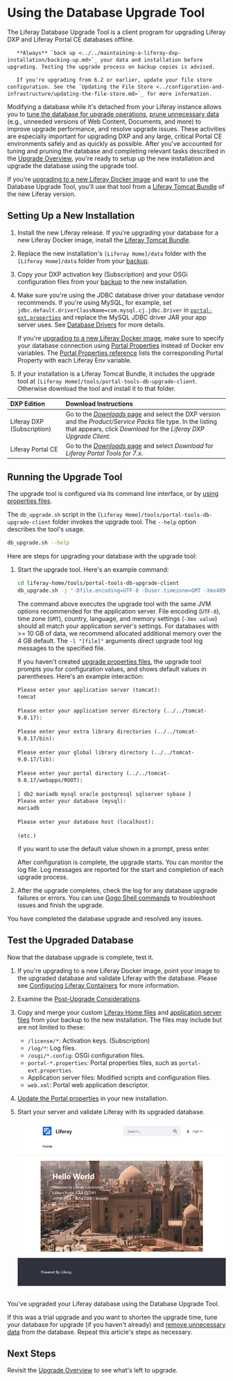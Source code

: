 # Using the Database Upgrade Tool

The Liferay Database Upgrade Tool is a client program for upgrading Liferay DXP and Liferay Portal CE databases offline.

```important::
   **Always** `back up <../../maintaining-a-liferay-dxp-installation/backing-up.md>`_ your data and installation before upgrading. Testing the upgrade process on backup copies is advised.
```

```important::
   If you're upgrading from 6.2 or earlier, update your file store configuration. See the `Updating the File Store <../configuration-and-infrastructure/updating-the-file-store.md>`_ for more information.
```

Modifying a database while it's detached from your Liferay instance allows you to [tune the database for upgrade operations](../upgrade-stability-and-performance/database-tuning-for-upgrades.md), [prune unnecessary data](../upgrade-stability-and-performance/database-tuning-for-upgrades.md) (e.g., unneeded versions of Web Content, Documents, and more) to improve upgrade performance, and resolve upgrade issues. These activities are especially important for upgrading DXP and any large, critical Portal CE environments safely and as quickly as possible. After you've accounted for tuning and pruning the database and completing relevant tasks described in the [Upgrade Overview](./upgrade-overview.md), you're ready to setup up the new installation and upgrade the database using the upgrade tool.

If you're [upgrading to a new Liferay Docker image](../../installing-liferay/using-liferay-docker-images/upgrading-to-a-new-docker-image.md) and want to use the Database Upgrade Tool, you'll use that tool from a [Liferay Tomcat Bundle](../../installation-and-upgrades/installing-liferay/installing-a-liferay-tomcat-bundle.md) of the new Liferay version.

## Setting Up a New Installation

1. Install the new Liferay release. If you're upgrading your database for a new Liferay Docker image, install the [Liferay Tomcat Bundle](../../installation-and-upgrades/installing-liferay/installing-a-liferay-tomcat-bundle.md).

1. Replace the new installation's `[Liferay Home]/data` folder with the `[Liferay Home]/data` folder from your [backup](../../maintaining-a-liferay-dxp-installation/backing-up.md).

1. Copy your DXP activation key (Subscription) and your OSGi configuration files from your [backup](../../maintaining-a-liferay-dxp-installation/backing-up.md#liferay-home) to the new installation.

1. Make sure you're using the JDBC database driver your database vendor recommends. If you're using MySQL, for example, set `jdbc.default.driverClassName=com.mysql.cj.jdbc.Driver` in [`portal-ext.properties`](../../reference/portal-properties.md) and replace the MySQL JDBC driver JAR your app server uses. See [Database Drivers](../configuration-and-infrastructure/migrating-configurations-and-properties.md#database-drivers) for more details.

    If you're [upgrading to a new Liferay Docker image](../../installing-liferay/using-liferay-docker-images/upgrading-to-a-new-docker-image.md), make sure to specify your database connection using [Portal Properties](../../reference/portal-properties.md) instead of Docker env variables. The [Portal Properties reference](https://docs.liferay.com/dxp/portal/7.3-latest/propertiesdoc/portal.properties.html) lists the corresponding Portal Property with each Liferay Env variable.

1. If your installation is a Liferay Tomcat Bundle, it includes the upgrade tool at `[Liferay Home]/tools/portal-tools-db-upgrade-client`. Otherwise download the tool and install it to that folder.

| DXP Edition | Download Instructions |
| :---------- | :-------------------- |
| Liferay DXP (Subscription) | Go to the [*Downloads* page](https://customer.liferay.com/group/customer/downloads) and select the DXP version and the _Product/Service Packs_ file type. In the listing that appears, click _Download_ for the _Liferay DXP Upgrade Client_. |
| Liferay Portal CE | Go to the [_Downloads_ page](https://www.liferay.com/downloads-community) and select _Download_ for _Liferay Portal Tools for 7.x_. |

## Running the Upgrade Tool

The upgrade tool is configured via its command line interface, or by [using properties files](../reference/database-upgrade-tool-reference.md#manual-configuration).

The `db_upgrade.sh` script in the `[Liferay Home]/tools/portal-tools-db-upgrade-client` folder invokes the upgrade tool. The `--help` option describes the tool's usage.

```bash
db_upgrade.sh --help
```

Here are steps for upgrading your database with the upgrade tool:

1. Start the upgrade tool. Here's an example command:

    ```bash
    cd liferay-home/tools/portal-tools-db-upgrade-client
    db_upgrade.sh -j "-Dfile.encoding=UTF-8 -Duser.timezone=GMT -Xmx4096m" -l "output.log"
    ```

    The command above executes the upgrade tool with the same JVM options recommended for the application server. File encoding (`UTF-8`), time zone (`GMT`), country, language, and memory settings (`-Xmx value`) should all match your application server's settings. For databases with >= 10 GB of data, we recommend allocated additional memory over the 4 GB default. The `-l "[file]"` arguments direct upgrade tool log messages to the specified file.

   If you haven't created [upgrade properties files](../reference/database-upgrade-tool-reference.md#manual-configuration), the upgrade tool prompts you for configuration values, and shows default values in parentheses. Here's an example interaction:

    ```
    Please enter your application server (tomcat):
    tomcat

    Please enter your application server directory (../../tomcat-9.0.17):

    Please enter your extra library directories (../../tomcat-9.0.17/bin):

    Please enter your global library directory (../../tomcat-9.0.17/lib):

    Please enter your portal directory (../../tomcat-9.0.17/webapps/ROOT):

    [ db2 mariadb mysql oracle postgresql sqlserver sybase ]
    Please enter your database (mysql):
    mariadb

    Please enter your database host (localhost):

    (etc.)
    ```

    If you want to use the default value shown in a prompt, press enter.

    After configuration is complete, the upgrade starts. You can monitor the log file. Log messages are reported for the start and completion of each upgrade process.

1. After the upgrade completes, check the log for any database upgrade failures or errors. You can use [Gogo Shell commands](../upgrade-stability-and-performance/upgrading-modules-using-gogo-shell.md) to troubleshoot issues and finish the upgrade.

You have completed the database upgrade and resolved any issues.

## Test the Upgraded Database

Now that the database upgrade is complete, test it.

1. If you're upgrading to a new Liferay Docker image, point your image to the upgraded database and validate Liferay with the database. Please see [Configuring Liferay Containers](../../installing-liferay/using-liferay-docker-images/configuring-containers.md) for more information.

1. Examine the [Post-Upgrade Considerations](./post-upgrade-considerations.md).

1. Copy and merge your custom [Liferay Home files](../../maintaining-a-liferay-dxp-installation/backing-up.md#liferay-home) and [application server files](../../maintaining-a-liferay-dxp-installation/backing-up.md#application-server) from your backup to the new installation. The files may include but are not limited to these:

    * `/license/*`: Activation keys. (Subscription)
    * `/log/*`: Log files.
    * `/osgi/*.config`: OSGi configuration files.
    * `portal-*.properties`: Portal properties files, such as `portal-ext.properties`.
    * Application server files: Modified scripts and configuration files.
    * `web.xml`: Portal web application descriptor.

1. [Update the Portal properties](../configuration-and-infrastructure/migrating-configurations-and-properties.md#migrating-portal-properties) in your new installation.

1. Start your server and validate Liferay with its upgraded database.

    ![Here is the Liferay DXP landing screen.](./using-the-database-upgrade-tool/images/01.png)

You've upgraded your Liferay database using the Database Upgrade Tool.

If this was a trial upgrade and you want to shorten the upgrade time, tune your database for upgrade (if you haven't already) and [remove unnecessary data](../upgrade-stability-and-performance/database-pruning-for-faster-upgrades.md) from the database. Repeat this article's steps as necessary.

## Next Steps

Revisit the [Upgrade Overview](./upgrade-overview.md) to see what's left to upgrade.